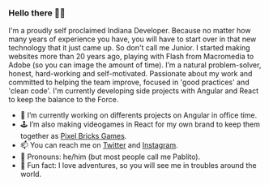 ### Hello there 👋🏼

I'm a proudly self proclaimed Indiana Developer. Because no matter how many years of experience you have, you will have to start over in that new technology that it just came up. So don't call me Junior. I started making websites more than 20 years ago, playing with Flash from Macromedia to Adobe (so you can image the amount of time).
I’m a natural problem-solver, honest, hard-working and self-motivated. Passionate about my work and committed to helping the team improve, focused in 'good practices' and 'clean code'.
I'm currently developing side projects with Angular and React to keep the balance to the Force.

- 💼  I’m currently working on differents projects on Angular in office time.
- 🕹  I’m also making videogames in React for my own brand to keep them together as [Pixel Bricks Games](https://github.com/PixelBricksGames).
- 📫  You can reach me on [Twitter](https://twitter.com/pabrick) and [Instagram](https://instagram.com/pabrick).
- 👤  Pronouns: he/him (but most people call me Pablito).
- 🤡  Fun fact: I love adventures, so you will see me in troubles around the world.

